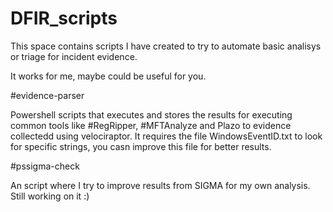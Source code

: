 # DFIR_scripts

This space contains scripts I have created to try to automate basic analisys or triage for incident evidence.

It works for me, maybe could be useful for you.

#evidence-parser

Powershell scripts that executes and stores the results for executing common tools like #RegRipper, #MFTAnalyze and Plazo to evidence collectedd using velociraptor. It requires the file WindowsEventID.txt to look for specific strings, you casn improve this file for better results.

#pssigma-check

An script where I try to improve results from SIGMA for my own analysis. Still working on it :) 
